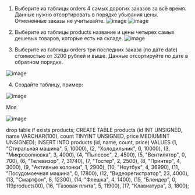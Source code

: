 1) Выберите из таблицы orders 4 самых дорогих заказов за всё время.
Данные нужно отсортировать в порядке убывания цены.
Отмененные заказы не учитывайте.
![image](https://github.com/user-attachments/assets/58e54755-9e2d-4de0-8595-c16ab6813561)
![image](https://github.com/user-attachments/assets/5f33296c-97ad-4ac8-8f23-6061cca7d130)

2) Выберите из таблицы products название и цены четырех самых дешевых товаров, которые есть на складе.
![image](https://github.com/user-attachments/assets/5f0ac8a3-ade8-437f-8295-a15e2f6c44aa)

3) Выберите из таблицы orders три последних заказа (по дате date) стоимостью от 3200 рублей и выше. Данные отсортируйте по дате в обратном порядке.

![image](https://github.com/user-attachments/assets/ded811e7-3ad4-4043-b6ec-f95b32b82448)

4) Создайте таблицу, пример:

![image](https://github.com/user-attachments/assets/59d30262-c826-4204-8ff8-bfdf96f1fb71)

Моя

![image](https://github.com/user-attachments/assets/4606afd5-c904-47a0-bd34-dd19e2f25094)

drop table if exists products;
CREATE TABLE products
(id INT UNSIGNED, name VARCHAR(100), count TINYINT UNSIGNED, price MEDIUMINT UNSIGNED);
INSERT INTO products 
(id, name, count, price)
VALUES
(1, "Стиральная машина", 5, 10000),
(2, "Холодильник", 0, 10000),
(3, "Микроволновка", 3, 4000),
(4, "Пылесос", 2, 4500),
(5, "Вентилятор", 0, 700),
(6, "Телевизор", 7, 31740),
(7, "Тостер", 2, 2500),
(8, "Принтер", 4, 3000),
(9, "Активные колонки", 1, 2900),
(10, "Ноутбук", 4, 36990),
(11, "Посудомоечная машина", 0, 17800),
(12, "Видеорегистратор", 23, 4000),
(13, "Смартфон", 8, 12300),
(14, "Флешка", 4, 1400),
(15, "Блендер", 0, 119products00),
(16, "Газовая плита", 5, 11900),
(17, "Клавиатура", 3, 1800);
